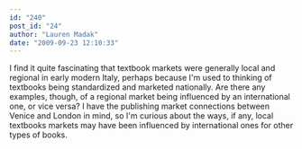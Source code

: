 ```yaml
---
id: "240"
post_id: "24"
author: "Lauren Madak"
date: "2009-09-23 12:10:33"
---
```

I find it quite fascinating that textbook markets were generally local and regional in early modern Italy, perhaps because I'm used to thinking of textbooks being standardized and marketed nationally. Are there any examples, though, of a regional market being influenced by an international one, or vice versa? I have the publishing market connections between Venice and London in mind, so I'm curious about the ways, if any, local textbooks markets may have been influenced by international ones for other types of books.

